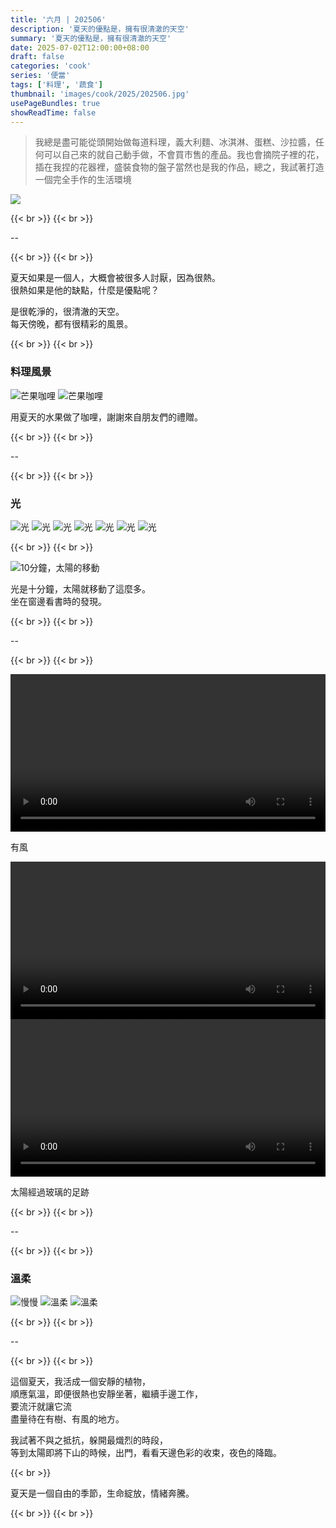 ```yaml
---
title: '六月 | 202506'
description: '夏天的優點是，擁有很清澈的天空'
summary: '夏天的優點是，擁有很清澈的天空'
date: 2025-07-02T12:00:00+08:00
draft: false
categories: 'cook'
series: '便當'
tags: ['料理', '蔬食']
thumbnail: 'images/cook/2025/202506.jpg'
usePageBundles: true
showReadTime: false
---
```


> 我總是盡可能從頭開始做每道料理，義大利麵、冰淇淋、蛋糕、沙拉醬，任何可以自己來的就自己動手做，不會買市售的產品。我也會摘院子裡的花，插在我捏的花器裡，盛裝食物的盤子當然也是我的作品，總之，我試著打造一個完全手作的生活環境

![](june_23.jpg)

{{< br >}}
{{< br >}}

--

{{< br >}}
{{< br >}}

夏天如果是一個人，大概會被很多人討厭，因為很熱。
\
很熱如果是他的缺點，什麼是優點呢？

是很乾淨的，很清澈的天空。
\
每天傍晚，都有很精彩的風景。

{{< br >}}
{{< br >}}

### 料理風景

![芒果咖哩](june_10.jpg)
![芒果咖哩](june_11.jpg)

用夏天的水果做了咖哩，謝謝來自朋友們的禮贈。

{{< br >}}
{{< br >}}

--

{{< br >}}
{{< br >}}

### 光

![光](june_01.jpg)
![光](june_02.jpg)
![光](june_03.jpg)
![光](june_04.jpg)
![光](june_05.jpg)
![光](june_06.jpg)
![光](june_07.jpg)

{{< br >}}
{{< br >}}

![10分鐘，太陽的移動](10minute.jpg)

光是十分鐘，太陽就移動了這麼多。
\
坐在窗邊看書時的發現。

{{< br >}}
{{< br >}}

--

{{< br >}}
{{< br >}}

<video width="100%" controls>
<source src="light.mov" type="video/webm">
</video>

有風

  <video width="100%" controls>
    <source src="shadow.mov" type="video/webm">
  </video>

<video width="100%" controls>
<source src="sunshine.mov" type="video/webm">
</video>

太陽經過玻璃的足跡

{{< br >}}
{{< br >}}

--

{{< br >}}
{{< br >}}

### 溫柔

![慢慢](june_20.jpg)
![溫柔](june_21.jpg)
![溫柔](june_22.jpg)

{{< br >}}
{{< br >}}

--

{{< br >}}
{{< br >}}

這個夏天，我活成一個安靜的植物，
\
順應氣溫，即便很熱也安靜坐著，繼續手邊工作，
\
要流汗就讓它流
\
盡量待在有樹、有風的地方。

我試著不與之抵抗，躲開最熾烈的時段，
\
等到太陽即將下山的時候，出門，看看天邊色彩的收束，夜色的降臨。

{{< br >}}

夏天是一個自由的季節，生命綻放，情緒奔騰。

{{< br >}}
{{< br >}}

